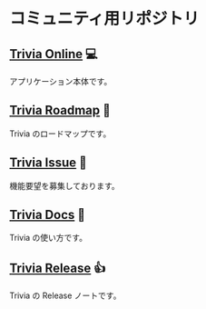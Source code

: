 # コミュニティ用リポジトリ

## [Trivia Online](https://trivia-online.com/) :computer:
アプリケーション本体です。

## [Trivia Roadmap](https://github.com/trivia-online/trivia-roadmap/projects/1) :rocket:
Trivia のロードマップです。

## [Trivia Issue](https://github.com/trivia-online/trivia-roadmap/issues) :thinking:
機能要望を募集しております。

## [Trivia Docs](https://itizawa-tech.growi.cloud/5f6743ba08a03a0048950df0) :pencil:
Trivia の使い方です。

## [Trivia Release](https://github.com/itizawa/trivia/releases) :+1:
Trivia の Release ノートです。
